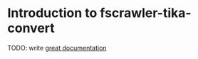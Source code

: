 # Introduction to fscrawler-tika-convert

TODO: write [great documentation](http://jacobian.org/writing/great-documentation/what-to-write/)

